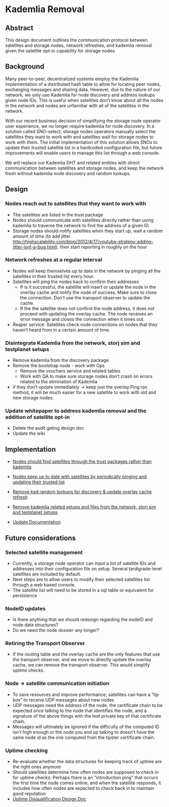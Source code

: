 # Kademlia Removal

## Abstract

This design document outlines the communication protocol between satellites and
storage nodes, network refreshes, and kademlia removal given the satellite opt-in
capability for storage nodes.

## Background

Many peer-to-peer, decentralized systems employ the Kademlia implementation of a distributed hash table to allow for 
locating peer nodes, exchanging messages and sharing data. However, due to the nature of our network, we only use Kademlia 
for node discovery and address lookups given node IDs. This is useful when satellites don’t know about all the nodes in 
the network and nodes are unfamiliar with all of the satellites in the network.

With our recent business decision of simplifying the storage node operator user experience, we no longer require kademlia 
for node discovery. In a solution called SNO-select, storage nodes operators manually select the satellites they want to work with 
and satellites wait for storage nodes to work with them. The initial implementation of this solution allows SNOs to update 
their trusted satellite list in a hardcoded configuration file, but future improvements will enable users to manage
this list through a web console. 

We will replace our Kademlia DHT and related entities with direct communication between satellites and storage nodes, 
and keep the network fresh without kademlia node discovery and random lookups.

## Design

### Nodes reach out to satellites that they want to work with
- The satellites are listed in the trust package
- Nodes should communicate with satellites directly rather than using kademlia to traverse the network to find the address of a given ID.
- Storage nodes should notify satellites when they start up, wait a random amount of time (to add jitter 
http://highscalability.com/blog/2012/4/17/youtube-strategy-adding-jitter-isnt-a-bug.html), then start reporting in roughly on the hour

### Network refreshes at a regular interval
- Nodes will keep themselves up to date in the network by pinging all the satellites in their
   trusted list every hour.
- Satellites will ping the nodes back to confirm their addresses
    - If is it successful, the satellite will insert or update the node in the overlay cache and
       notify the node of success. Make sure to close the connection. Don’t use the transport observer to update the cache.
    - If the the satellite does not confirm the node address, it does not proceed with updating the overlay cache. The node 
    receives an error message and closes the connection when it times out.
- Reaper service: Satellites check node connections on nodes that they haven’t heard from in a certain amount of time.

### Disintegrate Kademlia from the network, storj sim and testplanet setups
- Remove kademlia from the discovery package
- Remove the bootstrap node - work with Ops
  - Remove the vouchers service and related tables
  - Work with QA to make sure storage nodes don’t crash on errors related to the elimination of Kademlia
- if they don’t update immediately ->  keep just the overlay.Ping rpc method, it will be much easier for a new satellite 
to work with old and new storage nodes.

### Update whitepaper to address kademlia removal and the addition of satellite opt-in
  - Delete the audit gating design doc
  - Update the wiki

## Implementation

- [Nodes should find satellites through the trust packages rather than kademlia](https://storjlabs.atlassian.net/browse/V3-2274)

- [Nodes keep up to date with satellites by periodically pinging and updating their trusted list](https://storjlabs.atlassian.net/browse/V3-2275)

- [Remove kad random lookups for discovery & update overlay cache refresh](https://storjlabs.atlassian.net/browse/V3-2305])

- [Remove kademlia related setups and files from the network, storj sim and testplanet setups](https://storjlabs.atlassian.net/browse/V3-2276)

- [Update Documentation](https://storjlabs.atlassian.net/browse/V3-2461)

## Future considerations

### Selected satellite management
- Currently, a storage node operator can input a list of satellite IDs and addresses into their configuration file on setup. 
Several tardigrade-level satellites are included by default. 
- Next steps are to allow users to modify their selected satellites list through a web based console.
- The satellite list will need to be stored in a sql table or equivalent for persistence

### NodeID updates
- Is there anything that we should redesign regarding the nodeID and node data structures? 
- Do we need the node dossier any longer?

### Retiring the Transport Observer
- If the routing table and the overlay cache are the only features that use the transport observer, and we move to directly 
update the overlay cache, we can remove the transport observer. This would simplify uptime checks.

### Node -> satellite communication initiation
- To save resources and improve performance, satellites can have a “tip box” to receive UDP messages about new nodes
- UDP messages need the address of the node, the certificate chain to be expected once talking to the node that identifies 
the node, and a signature of the above things with the leaf private key of that certificate chain.
- Messages will ultimately be ignored if the difficulty of the computed ID isn't high enough or the node you end up talking 
to doesn't have the same node id as the one computed from the tipster certificate chain.

### Uptime checking
- Re-evaluate whether the data structures for keeping track of uptime are the right ones anymore
- Should satellites determine how often nodes are supposed to check in for uptime checks. Perhaps there is an 
"introduction ping" that occurs the first time the node comes online, and when the satellite responds, it includes how 
often nodes are expected to check back in to maintain good reputation
- [Uptime Disqualification Design Doc](https://github.com/storj/storj/pull/2733)

